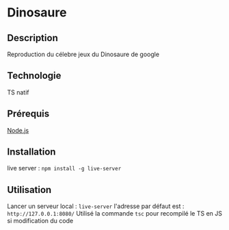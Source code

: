 # Dinosaure 

## Description
Reproduction du célebre jeux du Dinosaure de google 

## Technologie 
TS natif

## Prérequis
[Node.js](https://nodejs.org)

## Installation 
live server : ```npm install -g live-server```

## Utilisation
Lancer un serveur local : ```live-server```
l'adresse par défaut est : ```http://127.0.0.1:8080/```
Utilisé la commande ```tsc``` pour recompilé le TS en JS si modification du code

